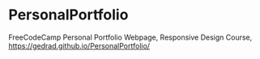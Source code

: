 # PersonalPortfolio
FreeCodeCamp Personal Portfolio Webpage, Responsive Design Course, https://gedrad.github.io/PersonalPortfolio/
